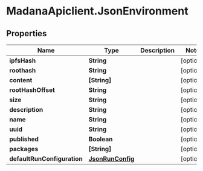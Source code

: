 # MadanaApiclient.JsonEnvironment

## Properties

Name | Type | Description | Notes
------------ | ------------- | ------------- | -------------
**ipfsHash** | **String** |  | [optional] 
**roothash** | **String** |  | [optional] 
**content** | **[String]** |  | [optional] 
**rootHashOffset** | **String** |  | [optional] 
**size** | **String** |  | [optional] 
**description** | **String** |  | [optional] 
**name** | **String** |  | [optional] 
**uuid** | **String** |  | [optional] 
**published** | **Boolean** |  | [optional] 
**packages** | **[String]** |  | [optional] 
**defaultRunConfiguration** | [**JsonRunConfig**](JsonRunConfig.md) |  | [optional] 


